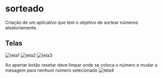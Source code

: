 # sorteado
Criação de um aplicativo que tem o objetivo de sortear números aleatoriamente.

## Telas
![tela1](https://user-images.githubusercontent.com/58566409/207097703-7ec18b61-f6ee-4985-9dd3-a811154eff11.PNG)
![tela2](https://user-images.githubusercontent.com/58566409/207097722-82b08062-b363-4076-9ccd-4f6cf2f9006d.PNG)
![tela3](https://user-images.githubusercontent.com/58566409/207097736-841b8229-c30d-42d7-a255-0096600d24a2.PNG)


Ao apertar botão resetar deve limpar onde se coloca o número e mudar a mesagem para nenhum número selecionado 
![tela4](https://user-images.githubusercontent.com/58566409/207097750-24659ce5-970e-45c2-9404-181cba6a437f.PNG)
